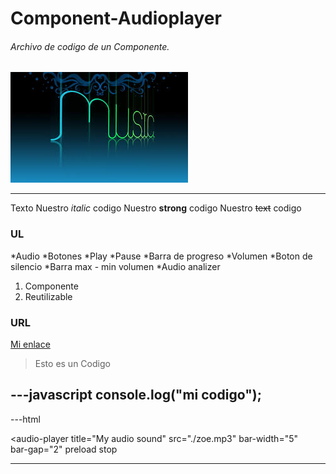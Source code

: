 # Component-Audioplayer
###### Archivo de codigo de un Componente.

![MI IMAGEN](images.jpg)

---

 Texto
Nuestro *italic* codigo
Nuestro **strong** codigo
Nuestro ~~text~~ codigo

### UL
*Audio
*Botones
  *Play
  *Pause
  *Barra de progreso
*Volumen
  *Boton de silencio
  *Barra max - min  volumen
*Audio analizer

1. Componente
2. Reutilizable

### URL
[Mi enlace](htps://www.faztweb.com)

> Esto es un Codigo

---javascript
console.log("mi codigo");
---
---html
<!-- bar-width:anchode barras , bar-gap:searacion entre barras -->
<audio-player title="My audio sound"
    src="./zoe.mp3"
    bar-width="5"  
    bar-gap="2"
    preload stop
></audio-player> 
<script src="/js/audioplayer.js" type="module"></script> 
---
> 
